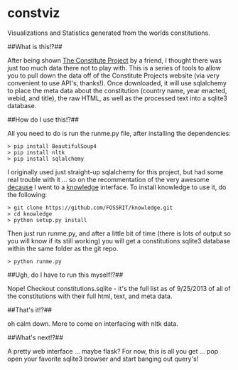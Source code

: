 constviz
========

Visualizations and Statistics generated from the worlds constitutions.

##What is this!?##

After being shown [The Constitute Project](https://www.constituteproject.org) by a friend, I thought there was
just too much data there not to play with.  This is a series of tools to allow you to pull down the data off of the
Constitute Projects website (via very convenient to use API's, thanks!).  Once downloaded, it will use sqlalchemy to place
the meta data about the constitution (country name, year enacted, webid, and title), the raw HTML, as well as the processed
text into a sqlite3 database.


##How do I use this!?##

All you need to do is run the runme.py file, after installing the dependencies:

    > pip install BeautifulSoup4
    > pip install nltk
    > pip install sqlalchemy
    
I originally used just straight-up sqlalchemy for this project, but had some real trouble with it ... so on the 
recommentation of the very awesome [decause](https://github.com/decause) I went to a [knowledge](https://github.com/FOSSRIT/knowledge) interface.
To install knowledge to use it, do the following:

    > git clone https://github.com/FOSSRIT/knowledge.git
    > cd knowledge
    > python setup.py install
    
Then just run runme.py, and after a little bit of time (there is lots of output so you will know if its still working)
you will get a constitutions sqlite3 database within the same folder as the git repo.
    
    > python runme.py


##Ugh, do I have to run this myself!?##

Nope!  Checkout constitutions.sqlite - it's the full list as of 9/25/2013 of all of the constitutions with their full
html, text, and meta data.
  
##That's it!?##

oh calm down.  More to come on interfacing with nltk data.

    
##What's next!?##

A pretty web interface ... maybe flask?  For now, this is all you get ... pop open your favorite sqlite3 browser and start
banging out query's!
